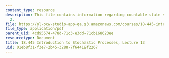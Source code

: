 ```yaml
---
content_type: resource
description: This file contains information regarding countable state space chain
  2.
file: https://ol-ocw-studio-app-qa.s3.amazonaws.com/courses/18-445-introduction-to-stochastic-processes-spring-2015/01eb8f31f3e72b4532887f64419f2267_MIT18_445S15_lecture13.pdf
file_type: application/pdf
parent_uid: 4cd95574-478d-71c3-e3dd-71cb168623ee
resourcetype: Document
title: 18.445 Introduction to Stochastic Processes, Lecture 13
uid: 01eb8f31-f3e7-2b45-3288-7f64419f2267
---
```

